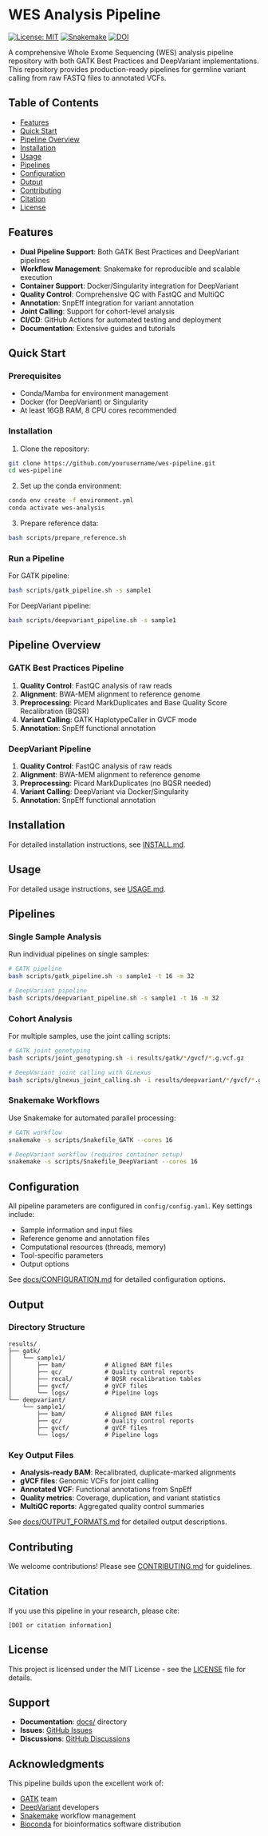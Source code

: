 # WES Analysis Pipeline

[![License: MIT](https://img.shields.io/badge/License-MIT-yellow.svg)](https://opensource.org/licenses/MIT)
[![Snakemake](https://img.shields.io/badge/snakemake-≥7.0-brightgreen.svg)](https://snakemake.github.io)
[![DOI](https://zenodo.org/badge/DOI/10.5281/zenodo.1234567.svg)](https://doi.org/10.5281/zenodo.1234567)

A comprehensive Whole Exome Sequencing (WES) analysis pipeline repository with both GATK Best Practices and DeepVariant implementations. This repository provides production-ready pipelines for germline variant calling from raw FASTQ files to annotated VCFs.

## Table of Contents

- [Features](#features)
- [Quick Start](#quick-start)
- [Pipeline Overview](#pipeline-overview)
- [Installation](#installation)
- [Usage](#usage)
- [Pipelines](#pipelines)
- [Configuration](#configuration)
- [Output](#output)
- [Contributing](#contributing)
- [Citation](#citation)
- [License](#license)

## Features

- **Dual Pipeline Support**: Both GATK Best Practices and DeepVariant pipelines
- **Workflow Management**: Snakemake for reproducible and scalable execution
- **Container Support**: Docker/Singularity integration for DeepVariant
- **Quality Control**: Comprehensive QC with FastQC and MultiQC
- **Annotation**: SnpEff integration for variant annotation
- **Joint Calling**: Support for cohort-level analysis
- **CI/CD**: GitHub Actions for automated testing and deployment
- **Documentation**: Extensive guides and tutorials

## Quick Start

### Prerequisites

- Conda/Mamba for environment management
- Docker (for DeepVariant) or Singularity
- At least 16GB RAM, 8 CPU cores recommended

### Installation

1. Clone the repository:
```bash
git clone https://github.com/yourusername/wes-pipeline.git
cd wes-pipeline
```

2. Set up the conda environment:
```bash
conda env create -f environment.yml
conda activate wes-analysis
```

3. Prepare reference data:
```bash
bash scripts/prepare_reference.sh
```

### Run a Pipeline

For GATK pipeline:
```bash
bash scripts/gatk_pipeline.sh -s sample1
```

For DeepVariant pipeline:
```bash
bash scripts/deepvariant_pipeline.sh -s sample1
```

## Pipeline Overview

### GATK Best Practices Pipeline

1. **Quality Control**: FastQC analysis of raw reads
2. **Alignment**: BWA-MEM alignment to reference genome
3. **Preprocessing**: Picard MarkDuplicates and Base Quality Score Recalibration (BQSR)
4. **Variant Calling**: GATK HaplotypeCaller in GVCF mode
5. **Annotation**: SnpEff functional annotation

### DeepVariant Pipeline

1. **Quality Control**: FastQC analysis of raw reads
2. **Alignment**: BWA-MEM alignment to reference genome
3. **Preprocessing**: Picard MarkDuplicates (no BQSR needed)
4. **Variant Calling**: DeepVariant via Docker/Singularity
5. **Annotation**: SnpEff functional annotation

## Installation

For detailed installation instructions, see [INSTALL.md](INSTALL.md).

## Usage

For detailed usage instructions, see [USAGE.md](USAGE.md).

## Pipelines

### Single Sample Analysis

Run individual pipelines on single samples:

```bash
# GATK pipeline
bash scripts/gatk_pipeline.sh -s sample1 -t 16 -m 32

# DeepVariant pipeline
bash scripts/deepvariant_pipeline.sh -s sample1 -t 16 -m 32
```

### Cohort Analysis

For multiple samples, use the joint calling scripts:

```bash
# GATK joint genotyping
bash scripts/joint_genotyping.sh -i results/gatk/*/gvcf/*.g.vcf.gz

# DeepVariant joint calling with GLnexus
bash scripts/glnexus_joint_calling.sh -i results/deepvariant/*/gvcf/*.g.vcf.gz
```

### Snakemake Workflows

Use Snakemake for automated parallel processing:

```bash
# GATK workflow
snakemake -s scripts/Snakefile_GATK --cores 16

# DeepVariant workflow (requires container setup)
snakemake -s scripts/Snakefile_DeepVariant --cores 16
```

## Configuration

All pipeline parameters are configured in `config/config.yaml`. Key settings include:

- Sample information and input files
- Reference genome and annotation files
- Computational resources (threads, memory)
- Tool-specific parameters
- Output options

See [docs/CONFIGURATION.md](docs/CONFIGURATION.md) for detailed configuration options.

## Output

### Directory Structure

```
results/
├── gatk/
│   └── sample1/
│       ├── bam/           # Aligned BAM files
│       ├── qc/            # Quality control reports
│       ├── recal/         # BQSR recalibration tables
│       ├── gvcf/          # gVCF files
│       └── logs/          # Pipeline logs
└── deepvariant/
    └── sample1/
        ├── bam/           # Aligned BAM files
        ├── qc/            # Quality control reports
        ├── gvcf/          # gVCF files
        └── logs/          # Pipeline logs
```

### Key Output Files

- **Analysis-ready BAM**: Recalibrated, duplicate-marked alignments
- **gVCF files**: Genomic VCFs for joint calling
- **Annotated VCF**: Functional annotations from SnpEff
- **Quality metrics**: Coverage, duplication, and variant statistics
- **MultiQC reports**: Aggregated quality control summaries

See [docs/OUTPUT_FORMATS.md](docs/OUTPUT_FORMATS.md) for detailed output descriptions.

## Contributing

We welcome contributions! Please see [CONTRIBUTING.md](CONTRIBUTING.md) for guidelines.

## Citation

If you use this pipeline in your research, please cite:

```
[DOI or citation information]
```

## License

This project is licensed under the MIT License - see the [LICENSE](LICENSE) file for details.

## Support

- **Documentation**: [docs/](docs/) directory
- **Issues**: [GitHub Issues](https://github.com/yourusername/wes-pipeline/issues)
- **Discussions**: [GitHub Discussions](https://github.com/yourusername/wes-pipeline/discussions)

## Acknowledgments

This pipeline builds upon the excellent work of:

- [GATK](https://gatk.broadinstitute.org/) team
- [DeepVariant](https://github.com/google/deepvariant) developers
- [Snakemake](https://snakemake.github.io/) workflow management
- [Bioconda](https://bioconda.github.io/) for bioinformatics software distribution